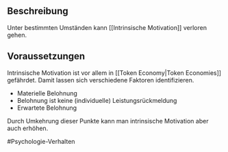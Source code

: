 ## Beschreibung
Unter bestimmten Umständen kann [[Intrinsische Motivation]] verloren gehen.

## Voraussetzungen
Intrinsische Motivation ist vor allem in [[Token Economy|Token Economies]] gefährdet. Damit lassen sich verschiedene Faktoren identifizieren.

- Materielle Belohnung
- Belohnung ist keine (individuelle) Leistungsrückmeldung
- Erwartete Belohnung

Durch Umkehrung dieser Punkte kann man intrinsische Motivation aber auch erhöhen. 

#Psychologie-Verhalten 